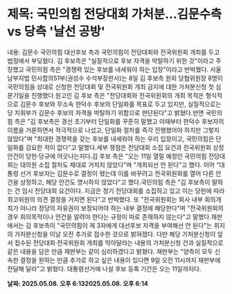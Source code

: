 # **제목: 국민의힘 전당대회 가처분…김문수측 vs 당측 '날선 공방'**

  내용: 김문수 국민의힘 대선후보 측과 국민의힘이 전당대회와 전국위원회 개최를 두고 법정에서 부딪혔다. 김 후보측은 "실질적으로 후보 자격을 박탈하기 위한 것"이라고 주장했고 국민의힘 측은 "경쟁력 있는 후보를 내세워야 하는 입장"이라고 반박했다. 서울남부지법 민사합의51부(권성수 수석부장판사)는 8일 김 후보측 원외 당협위원장 8명이 국민의힘을 상대로 신청한 전당대회 및 전국위원회 개최 금지에 대한 가처분신청 첫 심문기일을 진행했다.원고인 김 후보 측은 "전당대회와 전국위원회의 개최 목적은 형식적으로 김문수 후보와 무소속 한덕수 후보의 단일화를 목표로 두고 있지만, 실질적으로는 당 지휘부가 김문수 후보의 자격을 박탈하기 위함으로 판단된다"고 밝혔다.반면 국민의힘 측은 "김 후보측은 경선 초기부터 단일화를 꾸준히 말했고 이때부터 한덕수 후보자의 이름을 거론하면서 적극적으로 나섰고, 단일화 절차를 즉각 진행했어야 하지만 그렇지 않았다"며 "최대한 경쟁력을 갖는 후보를 내세워야 하는 우리 입장이고, 국민의힘은 단일화를 강요한 적이 없다"고 말했다.세부 쟁점은 전당대회 소집 요건과 전국위원회 상정 안건이 당헌·당규에 어긋나는지다.김 후보 측은 "오는 11일 열릴 예정인 국민의힘 전당대회는 대의원 소집 절차도 제대로 거치지 않았다"며 "개최되선 안 된다"고 했다. 이어 "대통령 선거 후보자는 김문수로 결정이 됐는데 이를 바꾸려고 전국위원회를 열어 다른 안건을 상정하고, 해당 안건도 명시하지 않았다"고 했다.국민의힘 측은 "김 후보측이 말하는 건 임시 전당대회 요건이다. 지금은 정기 전당대회를 소집하고 있고 이는 당헌에 따라 최고위원의 의견 결정을 거치면 된다"고 반박했다. 또 "전국위원회는 회사 내부 회의개최가 아니라 정당의 자유권이 보장되어야 하는 내부 결정에 해당한다"며 "전국위원회의 경우 회의목적이나 안건을 알려야 한다는 규정이 따로 존재하지 않는다"고 말했다.재판에서는 김 후보측이 "국민의힘이 제 3자에게 대선후보 자격을 부여해선 안 된다"는 취지의 가처분신청을 이날 오전 추가로 접수한 것으로 밝혀졌다. 다만 해당 가처분신청이 앞서 접수된 전당대회·전국위원회 개최를 막아달라는 내용의 가처분신청 건과 실질적으로 같은 내용을 담은 만큼 재판부는 같이 심리하겠다고 밝혔다. 재판부는 "양측이 모두 신속한 결정을 원하는 만큼 추가로 하고 싶은 내용이 있다면 9일 오전 11시까지 재판부에 전달해 달라"고 밝혔다. 대통령선거에 나설 후보 등록 기간은 오는 11일까지다.

  **날짜: 2025.05.08. 오후 6:132025.05.08. 오후 6:14**